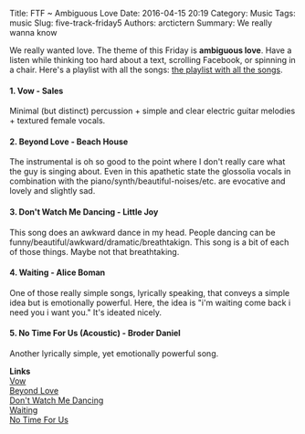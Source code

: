 Title: FTF ~ Ambiguous Love
Date: 2016-04-15 20:19
Category: Music
Tags: music
Slug: five-track-friday5
Authors: arctictern
Summary: We really wanna know

We really wanted love. The theme of this Friday is **ambiguous love**. Have a 
listen while thinking too hard about a text, scrolling Facebook, or spinning
in a chair. Here's a playlist with all the songs: [the playlist with all 
the songs](https://open.spotify.com/user/1240806741/playlist/4incH0kX0BA2gDCnL8ZLaO).

#### 1. Vow - Sales
Minimal (but distinct) percussion + simple and clear electric guitar melodies +
textured female vocals. 

#### 2. Beyond Love - Beach House
The instrumental is oh so good to the point where I don't really care what
the guy is singing about. Even in this apathetic state the glossolia vocals 
in combination with the piano/synth/beautiful-noises/etc. are evocative and
lovely and slightly sad.

#### 3. Don't Watch Me Dancing - Little Joy
This song does an awkward dance in my head. People dancing can be 
funny/beautiful/awkward/dramatic/breathtakign. This song is a bit of each of those
things. Maybe not that breathtaking.

#### 4. Waiting - Alice Boman
One of those really simple songs, lyrically speaking, that conveys a simple idea
but is emotionally powerful. Here, the idea is "i'm waiting come back i need you
i want you." It's ideated nicely.

#### 5. No Time For Us (Acoustic) - Broder Daniel
Another lyrically simple, yet emotionally powerful song. 

**Links**  
[Vow](https://www.youtube.com/watch?v=nF3KjIdLqys)  
[Beyond Love](https://www.youtube.com/watch?v=wy5iwc1NwXg)  
[Don't Watch Me Dancing](https://www.youtube.com/watch?v=iR-2L0RTUgQ)  
[Waiting](https://www.youtube.com/watch?v=_KQdMgLW-K0)  
[No Time For Us](https://www.youtube.com/watch?v=jUiKRlvbIDI)  
